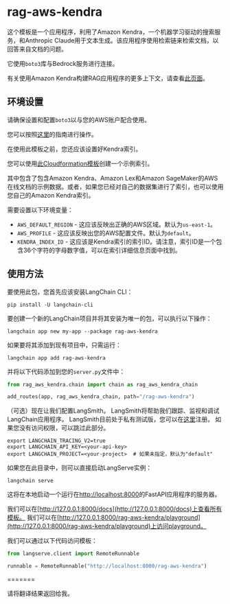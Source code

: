 # rag-aws-kendra

这个模板是一个应用程序，利用了Amazon Kendra，一个机器学习驱动的搜索服务，和Anthropic Claude用于文本生成。该应用程序使用检索链来检索文档，以回答来自文档的问题。

它使用`boto3`库与Bedrock服务进行连接。

有关使用Amazon Kendra构建RAG应用程序的更多上下文，请查看[此页面](https://aws.amazon.com/blogs/machine-learning/quickly-build-high-accuracy-generative-ai-applications-on-enterprise-data-using-amazon-kendra-langchain-and-large-language-models/)。

## 环境设置

请确保设置和配置`boto3`以与您的AWS账户配合使用。

您可以按照[这里](https://boto3.amazonaws.com/v1/documentation/api/latest/guide/quickstart.html#configuration)的指南进行操作。

在使用此模板之前，您还应该设置好Kendra索引。

您可以使用[此Cloudformation模板](https://github.com/aws-samples/amazon-kendra-langchain-extensions/blob/main/kendra_retriever_samples/kendra-docs-index.yaml)创建一个示例索引。

其中包含了包含Amazon Kendra、Amazon Lex和Amazon SageMaker的AWS在线文档的示例数据。或者，如果您已经对自己的数据集进行了索引，也可以使用您自己的Amazon Kendra索引。

需要设置以下环境变量：

* `AWS_DEFAULT_REGION` - 这应该反映出正确的AWS区域。默认为`us-east-1`。
* `AWS_PROFILE` - 这应该反映出您的AWS配置文件。默认为`default`。
* `KENDRA_INDEX_ID` - 这应该是Kendra索引的索引ID。请注意，索引ID是一个包含36个字符的字母数字值，可以在索引详细信息页面中找到。

## 使用方法

要使用此包，您首先应该安装LangChain CLI：

```shell
pip install -U langchain-cli
```

要创建一个新的LangChain项目并将其安装为唯一的包，可以执行以下操作：

```shell
langchain app new my-app --package rag-aws-kendra
```

如果要将其添加到现有项目中，只需运行：

```shell
langchain app add rag-aws-kendra
```

并将以下代码添加到您的`server.py`文件中：
```python
from rag_aws_kendra.chain import chain as rag_aws_kendra_chain

add_routes(app, rag_aws_kendra_chain, path="/rag-aws-kendra")
```

（可选）现在让我们配置LangSmith。
LangSmith将帮助我们跟踪、监视和调试LangChain应用程序。
LangSmith目前处于私有测试版，您可以在[这里](https://smith.langchain.com/)注册。
如果您没有访问权限，可以跳过此部分。

```shell
export LANGCHAIN_TRACING_V2=true
export LANGCHAIN_API_KEY=<your-api-key>
export LANGCHAIN_PROJECT=<your-project>  # 如果未指定，默认为"default"
```

如果您在此目录中，则可以直接启动LangServe实例：

```shell
langchain serve
```

这将在本地启动一个运行在[http://localhost:8000](http://localhost:8000)的FastAPI应用程序的服务器。

我们可以在[http://127.0.0.1:8000/docs](http://127.0.0.1:8000/docs)上查看所有模板。
我们可以在[http://127.0.0.1:8000/rag-aws-kendra/playground](http://127.0.0.1:8000/rag-aws-kendra/playground)上访问playground。

我们可以通过以下代码访问模板：

```python
from langserve.client import RemoteRunnable

runnable = RemoteRunnable("http://localhost:8000/rag-aws-kendra")
```
=======

请将翻译结果返回给我。